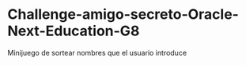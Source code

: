 # Challenge-amigo-secreto-Oracle-Next-Education-G8
Minijuego de sortear nombres que el usuario introduce 
